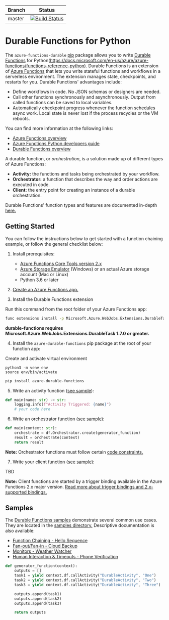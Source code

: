 |Branch|Status|
|---|---|
|master|[![Build Status](https://csefy19.visualstudio.com/Durable%20Functions%20Python%20OSS/_apis/build/status/Azure.azure-functions-durable-python?branchName=master)](https://csefy19.visualstudio.com/Durable%20Functions%20Python%20OSS/_build/latest?definitionId=39&branchName=master)|

# Durable Functions for Python

The `azure-functions-durable` [pip](https://pypi.org/project/azure-functions-durable/) package allows you to write [Durable Functions](https://docs.microsoft.com/en-us/azure/azure-functions/durable/durable-functions-overview) for Python(https://docs.microsoft.com/en-us/azure/azure-functions/functions-reference-python). Durable Functions is an extension of [Azure Functions](https://docs.microsoft.com/en-us/azure/azure-functions/functions-overview) that lets you write stateful functions and workflows in a serverless environment. The extension manages state, checkpoints, and restarts for you. Durable Functions' advantages include:

* Define workflows in code. No JSON schemas or designers are needed.
* Call other functions synchronously and asynchronously. Output from called functions can be saved to local variables.
* Automatically checkpoint progress whenever the function schedules async work. Local state is never lost if the process recycles or the VM reboots.

You can find more information at the following links:

* [Azure Functions overview](https://docs.microsoft.com/en-us/azure/azure-functions/functions-overview)
* [Azure Functions Python developers guide](https://docs.microsoft.com/en-us/azure/azure-functions/functions-reference-python)
* [Durable Functions overview](https://docs.microsoft.com/en-us/azure/azure-functions/durable/durable-functions-overview)

A durable function, or _orchestration_, is a solution made up of different types of Azure Functions:

* **Activity:** the functions and tasks being orchestrated by your workflow.
* **Orchestrator:** a function that describes the way and order actions are executed in code.
* **Client:** the entry point for creating an instance of a durable orchestration.

Durable Functions' function types and features are documented in-depth [here.](https://docs.microsoft.com/en-us/azure/azure-functions/durable/durable-functions-types-features-overview)

## Getting Started

You can follow the instructions below to get started with a function chaining example, or follow the general checklist below:

1. Install prerequisites:
    - [Azure Functions Core Tools version 2.x](https://docs.microsoft.com/en-us/azure/azure-functions/functions-run-local#install-the-azure-functions-core-tools)
    - [Azure Storage Emulator](https://docs.microsoft.com/en-us/azure/storage/common/storage-use-emulator) (Windows) or an actual Azure storage account (Mac or Linux)
    - Python 3.6 or later

2. [Create an Azure Functions app.](https://docs.microsoft.com/en-us/azure/azure-functions/functions-create-first-function-python) 

3. Install the Durable Functions extension

Run this command from the root folder of your Azure Functions app:
```bash
func extensions install -p Microsoft.Azure.WebJobs.Extensions.DurableTask -v 1.8.3
```

**durable-functions requires Microsoft.Azure.WebJobs.Extensions.DurableTask 1.7.0 or greater.**

4. Install the `azure-durable-functions` pip package at the root of your function app:

Create and activate virtual environment
```
python3 -m venv env
source env/bin/activate
```

```bash
pip install azure-durable-functions
```

5. Write an activity function ([see sample](./samples/python_durable_bindings/DurableActivity)):
```python
def main(name: str) -> str:
    logging.info(f"Activity Triggered: {name}")
    # your code here
```

6. Write an orchestrator function ([see sample](./samples/python_durable_bindings/DurableOrchestrationTrigger)):

```python
def main(context: str):
    orchestrate = df.Orchestrator.create(generator_function)
    result = orchestrate(context)
    return result
```

**Note:** Orchestrator functions must follow certain [code constraints.](https://docs.microsoft.com/en-us/azure/azure-functions/durable-functions-checkpointing-and-replay#orchestrator-code-constraints)

7. Write your client function ([see sample](./samples/DurableOrchestrationClient/)):

TBD

**Note:** Client functions are started by a trigger binding available in the Azure Functions 2.x major version. [Read more about trigger bindings and 2.x-supported bindings.](https://docs.microsoft.com/en-us/azure/azure-functions/functions-triggers-bindings#overview)

## Samples

The [Durable Functions samples](https://docs.microsoft.com/en-us/azure/azure-functions/durable-functions-install) demonstrate several common use cases. They are located in the [samples directory.](./samples/) Descriptive documentation is also available:

* [Function Chaining - Hello Sequence](https://docs.microsoft.com/en-us/azure/azure-functions/durable-functions-sequence)
* [Fan-out/Fan-in - Cloud Backup](https://docs.microsoft.com/en-us/azure/azure-functions/durable-functions-cloud-backup)
* [Monitors - Weather Watcher](https://docs.microsoft.com/en-us/azure/azure-functions/durable-functions-monitor)
* [Human Interaction & Timeouts - Phone Verification](https://docs.microsoft.com/en-us/azure/azure-functions/durable-functions-phone-verification)

```python
def generator_function(context):
    outputs = []
    task1 = yield context.df.callActivity("DurableActivity", "One")
    task2 = yield context.df.callActivity("DurableActivity", "Two")
    task3 = yield context.df.callActivity("DurableActivity", "Three")

    outputs.append(task1)
    outputs.append(task2)
    outputs.append(task3)

    return outputs
```
